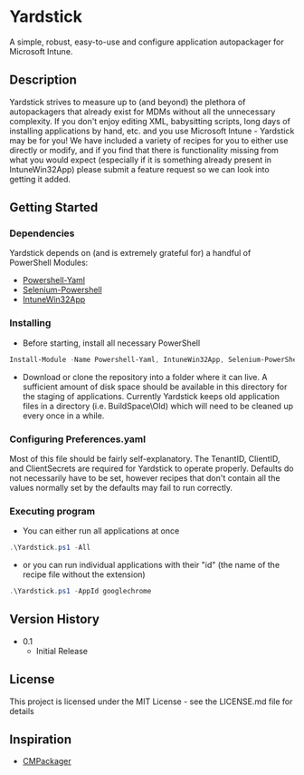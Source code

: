 # Yardstick

A simple, robust, easy-to-use and configure application autopackager for Microsoft Intune. 

## Description

Yardstick strives to measure up to (and beyond) the plethora of autopackagers that already exist for MDMs without all the unnecessary complexity. 
If you don't enjoy editing XML, babysitting scripts, long days of installing applications by hand, etc. and you use Microsoft Intune - Yardstick may be for you!
We have included a variety of recipes for you to either use directly or modify, and if you find that there is functionality missing from what you would expect (especially if it is something already present in IntuneWin32App) please submit a feature request so we can look into getting it added.

## Getting Started

### Dependencies

Yardstick depends on (and is extremely grateful for) a handful of PowerShell Modules:
* [Powershell-Yaml](https://github.com/cloudbase/powershell-yaml)
* [Selenium-Powershell](https://github.com/adamdriscoll/selenium-powershell)
* [IntuneWin32App](https://github.com/MSEndpointMgr/IntuneWin32App)

### Installing

* Before starting, install all necessary PowerShell 
```powershell
Install-Module -Name Powershell-Yaml, IntuneWin32App, Selenium-PowerShell
```
* Download or clone the repository into a folder where it can live. A sufficient amount of disk space should be available in this directory for the staging of applications. Currently Yardstick keeps old application files in a directory (i.e. BuildSpace\Old) which will need to be cleaned up every once in a while.

### Configuring Preferences.yaml

Most of this file should be fairly self-explanatory. The TenantID, ClientID, and ClientSecrets are required for Yardstick to operate properly. Defaults do not necessarily have to be set, however recipes that don't contain all the values normally set by the defaults may fail to run correctly.

### Executing program

* You can either run all applications at once
```powershell
.\Yardstick.ps1 -All
```
* or you can run individual applications with their "id" (the name of the recipe file without the extension)
```powershell
.\Yardstick.ps1 -AppId googlechrome
```


## Version History

* 0.1
    * Initial Release

## License

This project is licensed under the MIT License - see the LICENSE.md file for details

## Inspiration

* [CMPackager](https://github.com/asjimene/CMPackager)


